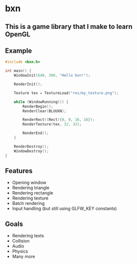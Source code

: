 # bxn
## This is a game library that I make to learn OpenGL

## Example
```c
#include <bxn.h>

int main() {
    WindowInit(640, 360, "Hello bxn!");

    RenderInit();

    Texture tex = TextureLoad("res/my_texture.png");

    while (WindowRunning()) {
        RenderBegin();
        RenderClear(BLUUXN);

        RenderRect((Rect){0, 0, 16, 16});
        RenderTexture(tex, 32, 32);

        RenderEnd();
    }

    RenderDestroy();
    WindowDestroy();
}
```

## Features
- Opening window
- Rendering triangle
- Rendering rectangle
- Rendering texture
- Batch rendering
- Input handling (but still using GLFW_KEY constants)

## Goals
- Rendering texts
- Collision
- Audio
- Physics
- Many more
